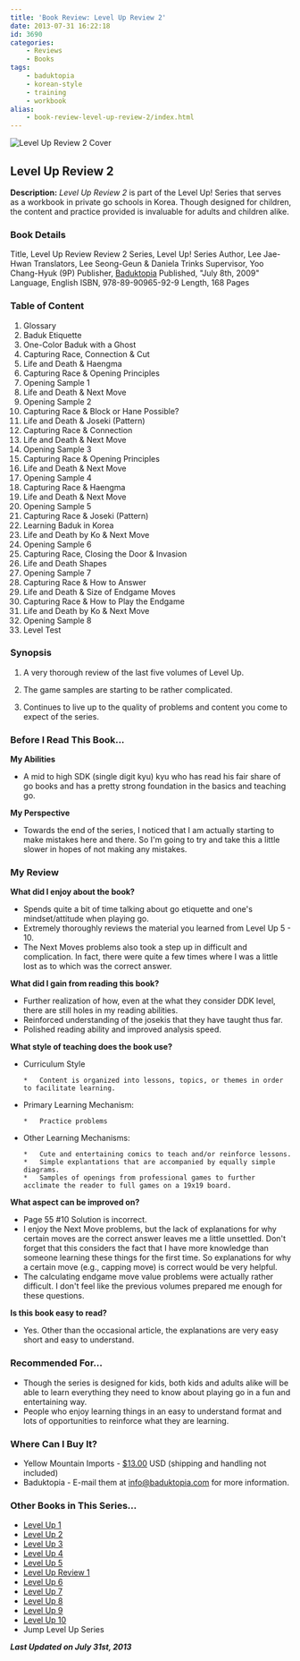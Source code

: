 ```yaml
---
title: 'Book Review: Level Up Review 2'
date: 2013-07-31 16:22:18
id: 3690
categories:
	- Reviews
	- Books
tags:
	- baduktopia
	- korean-style
	- training
	- workbook
alias:
	- book-review-level-up-review-2/index.html
---
```


![Level Up Review 2 Cover](/images/2013/07/levelupr2cover.jpg)

## Level Up Review 2

**Description:** _Level Up Review 2_ is part of the Level Up! Series that serves as a workbook in private go schools in Korea. Though designed for children, the content and practice provided is invaluable for adults and children alike.

<!--more-->

### Book Details

Title, Level Up Review Review 2
Series, Level Up! Series
Author, Lee Jae-Hwan
Translators, Lee Seong-Geun &amp; Daniela Trinks
Supervisor, Yoo Chang-Hyuk (9P)
Publisher, [Baduktopia](http://www.baduktopia.com)
Published, "July 8th, 2009"
Language, English
ISBN, 978-89-90965-92-9
Length, 168 Pages

### Table of Content

1.  Glossary
2.  Baduk Etiquette
3.  One-Color Baduk with a Ghost
4.  Capturing Race, Connection &amp; Cut
5.  Life and Death &amp; Haengma
6.  Capturing Race &amp; Opening Principles
7.  Opening Sample 1
8.  Life and Death &amp; Next Move
9.  Opening Sample 2
10.  Capturing Race &amp; Block or Hane Possible?
11.  Life and Death &amp; Joseki (Pattern)
12.  Capturing Race &amp; Connection
13.  Life and Death &amp; Next Move
14.  Opening Sample 3
15.  Capturing Race &amp; Opening Principles
16.  Life and Death &amp; Next Move
17.  Opening Sample 4
18.  Capturing Race &amp; Haengma
19.  Life and Death &amp; Next Move
20.  Opening Sample 5
21.  Capturing Race &amp; Joseki (Pattern)
22.  Learning Baduk in Korea
23.  Life and Death by Ko &amp; Next Move
24.  Opening Sample 6
25.  Capturing Race, Closing the Door &amp; Invasion
26.  Life and Death Shapes
27.  Opening Sample 7
28.  Capturing Race &amp; How to Answer
29.  Life and Death &amp; Size of Endgame Moves
30.  Capturing Race &amp; How to Play the Endgame
31.  Life and Death by Ko &amp; Next Move
32.  Opening Sample 8
33.  Level Test

### Synopsis

1.  A very thorough review of the last five volumes of Level Up.

2.  The game samples are starting to be rather complicated.

3.  Continues to live up to the quality of problems and content you come to expect of the series.

### Before I Read This Book...

**My Abilities**

*   A mid to high SDK (single digit kyu) kyu who has read his fair share of go books and has a pretty strong foundation in the basics and teaching go.

**My Perspective**

*   Towards the end of the series, I noticed that I am actually starting to make mistakes here and there. So I'm going to try and take this a little slower in hopes of not making any mistakes.

### My Review

**What did I enjoy about the book?**

*   Spends quite a bit of time talking about go etiquette and one's mindset/attitude when playing go.
*   Extremely thoroughly reviews the material you learned from Level Up 5 - 10.
*   The Next Moves problems also took a step up in difficult and complication. In fact, there were quite a few times where I was a little lost as to which was the correct answer.

**What did I gain from reading this book?**

*   Further realization of how, even at the what they consider DDK level, there are still holes in my reading abilities.
*   Reinforced understanding of the josekis that they have taught thus far.
*   Polished reading ability and improved analysis speed.

**What style of teaching does the book use?**

*   Curriculum Style

		*   Content is organized into lessons, topics, or themes in order to facilitate learning.

*   Primary Learning Mechanism:

		*   Practice problems

*   Other Learning Mechanisms:

		*   Cute and entertaining comics to teach and/or reinforce lessons.
		*   Simple explantations that are accompanied by equally simple diagrams.
		*   Samples of openings from professional games to further acclimate the reader to full games on a 19x19 board.

**What aspect can be improved on?**

*   Page 55 #10 Solution is incorrect.
*   I enjoy the Next Move problems, but the lack of explanations for why certain moves are the correct answer leaves me a little unsettled. Don't forget that this considers the fact that I have more knowledge than someone learning these things for the first time. So explanations for why a certain move (e.g., capping move) is correct would be very helpful.
*   The calculating endgame move value problems were actually rather difficult. I don't feel like the previous volumes prepared me enough for these questions.

**Is this book easy to read?**

*   Yes. Other than the occasional article, the explanations are very easy short and easy to understand.

### Recommended For...

*   Though the series is designed for kids, both kids and adults alike will be able to learn everything they need to know about playing go in a fun and entertaining way.
*   People who enjoy learning things in an easy to understand format and lots of opportunities to reinforce what they are learning.

### Where Can I Buy It?

*   Yellow Mountain Imports - [$13.00](https://www.ymimports.com/p-797-level-up-review-book-2-for-books-6-10-10-8-kyu.aspx "Yellow Mountain Imports Purchase Link") USD (shipping and handling not included)
*   Baduktopia - E-mail them at info@baduktopia.com for more information.

### Other Books in This Series...

*   [Level Up 1](http://www.bengozen.com/book-review-level-up-1/ "Book Review: Level Up 1")
*   [Level Up 2](http://www.bengozen.com/book-review-level-up-vol-2/ "Book Review: Level Up 2")
*   [Level Up 3](http://www.bengozen.com/book-review-level-up-3/ "Book Review: Level Up 3")
*   [Level Up 4](http://www.bengozen.com/book-review-level-up-4/ "Book Review: Level Up 4")
*   [Level Up 5](http://www.bengozen.com/book-review-level-up-5/ "Book Review: Level Up 5")
*   [Level Up Review 1](http://www.bengozen.com/book-review-level-up-review-1/ "Book Review: Level Up Review 1")
*   [Level Up 6](http://www.bengozen.com/book-review-level-up-6/ "Book Review: Level Up 6")
*   [Level Up 7](http://www.bengozen.com/book-review-level-up-7/ "Book Review: Level Up 7")
*   [Level Up 8](http://www.bengozen.com/book-review-level-up-8/ "Book Review: Level Up 8")
*   [Level Up 9](http://www.bengozen.com/book-review-level-up-9/ "Book Review: Level Up 9")
*   [Level Up 10](http://www.bengozen.com/book-review-level-up-10/ "Book Review: Level Up 10")
*   Jump Level Up Series

_**Last Updated on July 31st, 2013**_